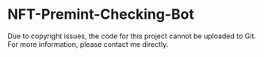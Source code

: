 # NFT-Premint-Checking-Bot

Due to copyright issues, the code for this project cannot be uploaded to Git. For more information, please contact me directly.
